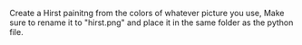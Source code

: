 Create a Hirst painitng from the colors of whatever picture you use, Make sure to rename it to "hirst.png" and place it in the same folder as the python file.
